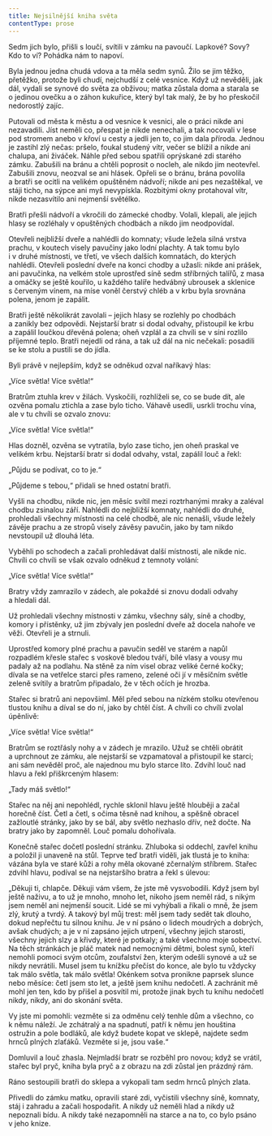 ```yaml
---
title: Nejsilnější kniha světa
contentType: prose
---
```


  

Sedm jich bylo, přišli s loučí, svítili v zámku na pavoučí. Lapkové? Sovy? Kdo to ví? Pohádka nám to napoví.

Byla jednou jedna chudá vdova a ta měla sedm synů. Žilo se jim těžko, přetěžko, protože byli chudí, nejchudší z celé vesnice. Když už nevěděli, jak dál, vydali se synové do světa za obživou; matka zůstala doma a starala se o jedinou ovečku a o záhon kukuřice, který byl tak malý, že by ho přeskočil nedorostlý zajíc.

Putovali od města k městu a od vesnice k vesnici, ale o práci nikde ani nezavadili. Jíst neměli co, přespat je nikde nenechali, a tak nocovali v lese pod stromem anebo v křoví u cesty a jedli jen to, co jim dala příroda. Jednou je zastihl zlý nečas: pršelo, foukal studený vítr, večer se blížil a nikde ani chalupa, ani živáček. Náhle před sebou spatřili oprýskané zdi starého zámku. Zabušili na bránu a chtěli poprosit o nocleh, ale nikdo jim neotevřel. Zabušili znovu, neozval se ani hlásek. Opřeli se o bránu, brána povolila a bratři se ocitli na velikém opuštěném nádvoří; nikde ani pes nezaštěkal, ve stáji ticho, na sýpce ani myš nevypískla. Rozbitými okny protahoval vítr, nikde nezasvítilo ani nejmenší světélko.

Bratři přešli nádvoří a vkročili do zámecké chodby. Volali, klepali, ale jejich hlasy se rozléhaly v opuštěných chodbách a nikdo jim neodpovídal.

Otevřeli nejbližší dveře a nahlédli do komnaty; všude ležela silná vrstva prachu, v koutech visely pavučiny jako lodní plachty. A tak tomu bylo i v druhé místnosti, ve třetí, ve všech dalších komnatách, do kterých nahlédli. Otevřeli poslední dveře na konci chodby a užasli: nikde ani prášek, ani pavučinka, na velkém stole uprostřed síně sedm stříbrných talířů, z masa a omáčky se ještě kouřilo, u každého talíře hedvábný ubrousek a sklenice s červeným vínem, na míse voněl čerstvý chléb a v krbu byla srovnána polena, jenom je zapálit.

Bratři ještě několikrát zavolali – jejich hlasy se rozlehly po chodbách a zanikly bez odpovědi. Nejstarší bratr si dodal odvahy, přistoupil ke krbu a zapálil loučkou dřevěná polena; oheň vzplál a za chvíli se v síni rozlilo příjemné teplo. Bratři nejedli od rána, a tak už dál na nic nečekali: posadili se ke stolu a pustili se do jídla.

Byli právě v nejlepším, když se odněkud ozval naříkavý hlas:

„Více světla! Více světla!“

Bratrům ztuhla krev v žilách. Vyskočili, rozhlíželi se, co se bude dít, ale ozvěna pomalu ztichla a zase bylo ticho. Váhavě usedli, usrkli trochu vína, ale v tu chvíli se ozvalo znovu:

„Více světla! Více světla!“

Hlas dozněl, ozvěna se vytratila, bylo zase ticho, jen oheň praskal ve velikém krbu. Nejstarší bratr si dodal odvahy, vstal, zapálil louč a řekl:

„Půjdu se podívat, co to je.“

„Půjdeme s tebou,“ přidali se hned ostatní bratři.

Vyšli na chodbu, nikde nic, jen měsíc svítil mezi roztrhanými mraky a zaléval chodbu zsinalou září. Nahlédli do nejbližší komnaty, nahlédli do druhé, prohledali všechny místnosti na celé chodbě, ale nic nenašli, všude ležely závěje prachu a ze stropů visely závěsy pavučin, jako by tam nikdo nevstoupil už dlouhá léta.

Vyběhli po schodech a začali prohledávat další místnosti, ale nikde nic. Chvíli co chvíli se však ozvalo odněkud z temnoty volání:

„Více světla! Více světla!“

Bratry vždy zamrazilo v zádech, ale pokaždé si znovu dodali odvahy a hledali dál.

Už prohledali všechny místnosti v zámku, všechny sály, síně a chodby, komory i přístěnky, už jim zbývaly jen poslední dveře až docela nahoře ve věži. Otevřeli je a strnuli.

Uprostřed komory plné prachu a pavučin seděl ve starém a na­půl rozpadlém křesle stařec s voskově bledou tváří, bílé vlasy a vousy mu padaly až na podlahu. Na stěně za ním visel obraz veliké černé kočky; dívala se na vetřelce starci přes rameno, zelené oči jí v měsíčním světle zeleně svítily a bratrům připadalo, že v těch očích je hrozba.

Stařec si bratrů ani nepovšiml. Měl před sebou na nízkém stolku otevřenou tlustou knihu a díval se do ní, jako by chtěl číst. A chvíli co chvíli zvolal úpěnlivě:

„Více světla! Více světla!“

Bratrům se roztřásly nohy a v zádech je mrazilo. Užuž se chtěli obrátit a uprchnout ze zámku, ale nejstarší se vzpamatoval a přistoupil ke starci; ani sám nevěděl proč, ale najednou mu bylo starce líto. Zdvihl louč nad hlavu a řekl přiškrceným hlasem:

„Tady máš světlo!“

Stařec na něj ani nepohlédl, rychle sklonil hlavu ještě hlouběji a začal horečně číst. Četl a četl, s očima těsně nad knihou, a spěšně obracel zažloutlé stránky, jako by se bál, aby světlo nezhaslo dřív, než dočte. Na bratry jako by zapomněl. Louč pomalu dohořívala.

Konečně stařec dočetl poslední stránku. Zhluboka si oddechl, zavřel knihu a položil ji unaveně na stůl. Teprve teď bratři viděli, jak tlustá je to kniha: vázána byla ve staré kůži a rohy měla okované zčernalým stříbrem. Stařec zdvihl hlavu, podíval se na nejstaršího bratra a řekl s úlevou:

„Děkuji ti, chlapče. Děkuji vám všem, že jste mě vysvobodili. Když jsem byl ještě naživu, a to už je mnoho, mnoho let, nikoho jsem neměl rád, s nikým jsem neměl ani nejmenší soucit. Lidé se mi vyhýbali a říkali o mně, že jsem zlý, krutý a tvrdý. A takový byl můj trest: měl jsem tady sedět tak dlouho, dokud nepřečtu tu silnou knihu. Je v ní psáno o lidech moudrých a dobrých, avšak chudých; a je v ní zapsáno jejich utrpení, všechny jejich starosti, všechny jejich slzy a křivdy, které je potkaly; a také všechno moje sobectví. Na těch stránkách je pláč matek nad nemocnými dětmi, bolest synů, kteří nemohli pomoci svým otcům, zoufalství žen, kterým odešli synové a už se nikdy nevrátili. Musel jsem tu knížku přečíst do konce, ale bylo tu vždycky tak málo světla, tak málo světla! Okénkem sotva pronikne paprsek slunce nebo měsíce: četl jsem sto let, a ještě jsem knihu nedočetl. A zachránit mě mohl jen ten, kdo by přišel a posvítil mi, protože jinak bych tu knihu nedočetl nikdy, nikdy, ani do skonání světa.

Vy jste mi pomohli: vezměte si za odměnu celý tenhle dům a všechno, co k němu náleží. Je zchátralý a na spadnutí, patří k němu jen houština ostružin a pole bodláků, ale když budete kopat ve sklepě, najdete sedm hrnců plných zlaťáků. Vezměte si je, jsou vaše.“

Domluvil a louč zhasla. Nejmladší bratr se rozběhl pro novou; když se vrátil, stařec byl pryč, kniha byla pryč a z obrazu na zdi zůstal jen prázdný rám.

Ráno sestoupili bratři do sklepa a vykopali tam sedm hrnců plných zlata.

Přivedli do zámku matku, opravili staré zdi, vyčistili všechny síně, komnaty, stáj i zahradu a začali hospodařit. A nikdy už neměli hlad a nikdy už nepoznali bídu. A nikdy také nezapomněli na starce a na to, co bylo psáno v jeho knize.
